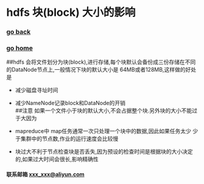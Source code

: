 # hdfs 块(block) 大小的影响
### [go back](/x2q/hdfs/hdfs)      
### [go home](/x2q)    
##hdfs 会将文件划分为块(block),进行存储,每个块默认会备份成三份存储在不同的DataNode节点上,一般情况下块的默认大小是 64MB或者128MB,这样做的好处是

+ 减少磁盘寻址时间
+ 减少NameNode记录block和DataNode的开销      
##注意 如果一个文件小于块的默认大小,不会占据整个块.另外块的大小不能过于大因为

+ mapreduce中 map任务通常一次只处理一个块中的数据,因此如果任务太少 少于集群中的节点数,作业的运行速度会比较慢
+ 块过大不利于节点检查块是否丢失,因为预设的检查时间是根据块的大小决定的,如果过大时间会很长,影响精确性

#### 联系邮箱 xxx_xxx@aliyun.com

